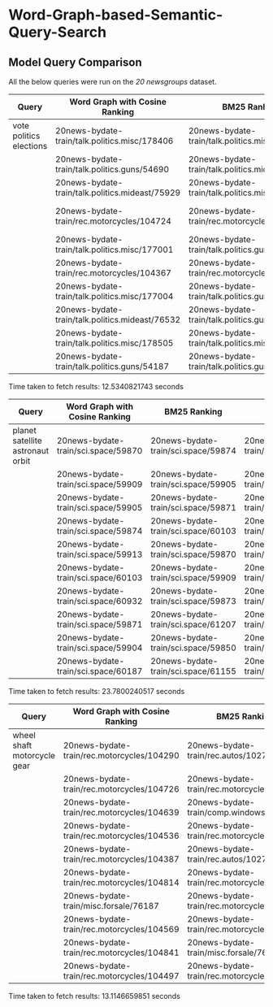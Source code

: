 # Word-Graph-based-Semantic-Query-Search


## Model Query Comparison  
All the below queries were run on the *20 newsgroups* dataset. 

| Query                   	| Word Graph with Cosine Ranking                  	| BM25 Ranking                                    	| Euclidean Ranking                                	|
|-------------------------	|-------------------------------------------------	|-------------------------------------------------	|--------------------------------------------------	|
| vote politics elections 	| 20news-bydate-train/talk.politics.misc/178406   	| 20news-bydate-train/talk.politics.misc/178406   	| 20news-bydate-train/talk.politics.misc/178299    	|
|                         	| 20news-bydate-train/talk.politics.guns/54690    	| 20news-bydate-train/talk.politics.mideast/75929 	| 20news-bydate-train/comp.windows.x/66922         	|
|                         	| 20news-bydate-train/talk.politics.mideast/75929 	| 20news-bydate-train/talk.politics.misc/177001   	| 20news-bydate-train/sci.med/58809                	|
|                         	| 20news-bydate-train/rec.motorcycles/104724      	| 20news-bydate-train/rec.motorcycles/104367      	| 20news-bydate-train/comp.os.ms-windows.misc/9763 	|
|                         	| 20news-bydate-train/talk.politics.misc/177001   	| 20news-bydate-train/talk.politics.guns/54690    	| 20news-bydate-train/sci.space/61229              	|
|                         	| 20news-bydate-train/rec.motorcycles/104367      	| 20news-bydate-train/rec.motorcycles/104724      	| 20news-bydate-train/talk.religion.misc/84071     	|
|                         	| 20news-bydate-train/talk.politics.misc/177004   	| 20news-bydate-train/talk.politics.guns/54314    	| 20news-bydate-train/talk.politics.guns/54684     	|
|                         	| 20news-bydate-train/talk.politics.mideast/76532 	| 20news-bydate-train/talk.politics.guns/54187    	| 20news-bydate-train/talk.politics.guns/53315     	|
|                         	| 20news-bydate-train/talk.politics.misc/178505   	| 20news-bydate-train/talk.politics.misc/176944   	| 20news-bydate-train/talk.politics.misc/178405    	|
|                         	| 20news-bydate-train/talk.politics.guns/54187    	| 20news-bydate-train/talk.politics.guns/54684    	| 20news-bydate-train/talk.politics.guns/53297     	|

Time taken to fetch results: 12.5340821743 seconds

| Query                            	| Word Graph with Cosine Ranking      	| BM25 Ranking                        	| Euclidean Ranking                               	|
|----------------------------------	|-------------------------------------	|-------------------------------------	|-------------------------------------------------	|
| planet satellite astronaut orbit 	| 20news-bydate-train/sci.space/59870 	| 20news-bydate-train/sci.space/59874 	| 20news-bydate-train/comp.windows.x/67064        	|
|                                  	| 20news-bydate-train/sci.space/59909 	| 20news-bydate-train/sci.space/59905 	| 20news-bydate-train/misc.forsale/76515          	|
|                                  	| 20news-bydate-train/sci.space/59905 	| 20news-bydate-train/sci.space/59871 	| 20news-bydate-train/sci.med/59204               	|
|                                  	| 20news-bydate-train/sci.space/59874 	| 20news-bydate-train/sci.space/60103 	| 20news-bydate-train/rec.motorcycles/104726      	|
|                                  	| 20news-bydate-train/sci.space/59913 	| 20news-bydate-train/sci.space/59870 	| 20news-bydate-train/rec.motorcycles/104705      	|
|                                  	| 20news-bydate-train/sci.space/60103 	| 20news-bydate-train/sci.space/59909 	| 20news-bydate-train/sci.med/58841               	|
|                                  	| 20news-bydate-train/sci.space/60932 	| 20news-bydate-train/sci.space/59873 	| 20news-bydate-train/comp.windows.x/66966        	|
|                                  	| 20news-bydate-train/sci.space/59871 	| 20news-bydate-train/sci.space/61207 	| 20news-bydate-train/comp.windows.x/67200        	|
|                                  	| 20news-bydate-train/sci.space/59904 	| 20news-bydate-train/sci.space/59850 	| 20news-bydate-train/comp.sys.mac.hardware/50455 	|
|                                  	| 20news-bydate-train/sci.space/60187 	| 20news-bydate-train/sci.space/61155 	| 20news-bydate-train/sci.space/59870             	|

Time taken to fetch results: 23.7800240517 seconds

| Query                       	| Word Graph with Cosine Ranking             	| BM25 Ranking                               	| Euclidean Ranking                               	|
|-----------------------------	|--------------------------------------------	|--------------------------------------------	|-------------------------------------------------	|
| wheel shaft motorcycle gear 	| 20news-bydate-train/rec.motorcycles/104290 	| 20news-bydate-train/rec.autos/102764       	| 20news-bydate-train/rec.motorcycles/104582      	|
|                             	| 20news-bydate-train/rec.motorcycles/104726 	| 20news-bydate-train/rec.motorcycles/104637 	| 20news-bydate-train/rec.motorcycles/104548      	|
|                             	| 20news-bydate-train/rec.motorcycles/104639 	| 20news-bydate-train/comp.windows.x/66871   	| 20news-bydate-train/rec.motorcycles/104625      	|
|                             	| 20news-bydate-train/rec.motorcycles/104536 	| 20news-bydate-train/rec.motorcycles/104569 	| 20news-bydate-train/rec.motorcycles/104947      	|
|                             	| 20news-bydate-train/rec.motorcycles/104387 	| 20news-bydate-train/rec.autos/102770       	| 20news-bydate-train/rec.autos/102770            	|
|                             	| 20news-bydate-train/rec.motorcycles/104814 	| 20news-bydate-train/rec.motorcycles/104497 	| 20news-bydate-train/misc.forsale/76187          	|
|                             	| 20news-bydate-train/misc.forsale/76187     	| 20news-bydate-train/rec.motorcycles/104841 	| 20news-bydate-train/rec.autos/102764            	|
|                             	| 20news-bydate-train/rec.motorcycles/104569 	| 20news-bydate-train/rec.motorcycles/104451 	| 20news-bydate-train/talk.politics.mideast/76103 	|
|                             	| 20news-bydate-train/rec.motorcycles/104841 	| 20news-bydate-train/misc.forsale/76187     	| 20news-bydate-train/talk.politics.misc/176936   	|
|                             	| 20news-bydate-train/rec.motorcycles/104497 	| 20news-bydate-train/rec.motorcycles/104814 	| 20news-bydate-train/talk.politics.mideast/76067 	|

Time taken to fetch results: 13.1146659851 seconds

